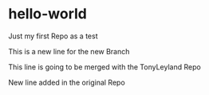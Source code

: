 # hello-world
Just my first Repo as a test

This is a new line for the new Branch

This line is going to be merged with the TonyLeyland Repo

New line added in the original Repo
